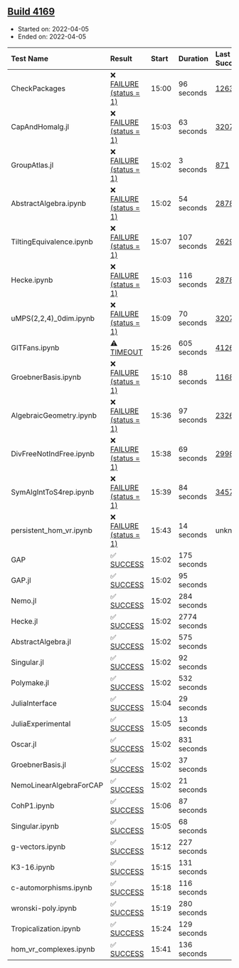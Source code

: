 ## [Build 4169](https://oscarci.mathematik.uni-kl.de/job/oscar-stable/4169/)

* Started on: 2022-04-05
* Ended on: 2022-04-05

| Test Name    | Result | Start | Duration | Last Success | First Failure |
|:-------------|:-------|:------|:---------|:-------------|:--------------|
| CheckPackages | ❌ [FAILURE (status = 1)](https://oscarci.mathematik.uni-kl.de/job/oscar-stable/4169/artifact/logs/build-4169/CheckPackages.log) | 15:00 | 96 seconds | [1263](https://oscarci.mathematik.uni-kl.de/job/oscar-stable/1263/) | [1264](https://oscarci.mathematik.uni-kl.de/job/oscar-stable/1264/) |
| CapAndHomalg.jl | ❌ [FAILURE (status = 1)](https://oscarci.mathematik.uni-kl.de/job/oscar-stable/4169/artifact/logs/build-4169/CapAndHomalg.jl.log) | 15:03 | 63 seconds | [3207](https://oscarci.mathematik.uni-kl.de/job/oscar-stable/3207/) | [3208](https://oscarci.mathematik.uni-kl.de/job/oscar-stable/3208/) |
| GroupAtlas.jl | ❌ [FAILURE (status = 1)](https://oscarci.mathematik.uni-kl.de/job/oscar-stable/4169/artifact/logs/build-4169/GroupAtlas.jl.log) | 15:02 | 3 seconds | [871](https://oscarci.mathematik.uni-kl.de/job/oscar-stable/871/) | [872](https://oscarci.mathematik.uni-kl.de/job/oscar-stable/872/) |
| AbstractAlgebra.ipynb | ❌ [FAILURE (status = 1)](https://oscarci.mathematik.uni-kl.de/job/oscar-stable/4169/artifact/logs/build-4169/AbstractAlgebra.ipynb.log) | 15:02 | 54 seconds | [2878](https://oscarci.mathematik.uni-kl.de/job/oscar-stable/2878/) | [2879](https://oscarci.mathematik.uni-kl.de/job/oscar-stable/2879/) |
| TiltingEquivalence.ipynb | ❌ [FAILURE (status = 1)](https://oscarci.mathematik.uni-kl.de/job/oscar-stable/4169/artifact/logs/build-4169/TiltingEquivalence.ipynb.log) | 15:07 | 107 seconds | [2629](https://oscarci.mathematik.uni-kl.de/job/oscar-stable/2629/) | [2630](https://oscarci.mathematik.uni-kl.de/job/oscar-stable/2630/) |
| Hecke.ipynb | ❌ [FAILURE (status = 1)](https://oscarci.mathematik.uni-kl.de/job/oscar-stable/4169/artifact/logs/build-4169/Hecke.ipynb.log) | 15:03 | 116 seconds | [2878](https://oscarci.mathematik.uni-kl.de/job/oscar-stable/2878/) | [2879](https://oscarci.mathematik.uni-kl.de/job/oscar-stable/2879/) |
| uMPS(2,2,4)_0dim.ipynb | ❌ [FAILURE (status = 1)](https://oscarci.mathematik.uni-kl.de/job/oscar-stable/4169/artifact/logs/build-4169/uMPS-2-2-4-_0dim.ipynb.log) | 15:09 | 70 seconds | [3207](https://oscarci.mathematik.uni-kl.de/job/oscar-stable/3207/) | [3208](https://oscarci.mathematik.uni-kl.de/job/oscar-stable/3208/) |
| GITFans.ipynb | ⚠ [TIMEOUT](https://oscarci.mathematik.uni-kl.de/job/oscar-stable/4169/artifact/logs/build-4169/GITFans.ipynb.log) | 15:26 | 605 seconds | [4126](https://oscarci.mathematik.uni-kl.de/job/oscar-stable/4126/) | [4127](https://oscarci.mathematik.uni-kl.de/job/oscar-stable/4127/) |
| GroebnerBasis.ipynb | ❌ [FAILURE (status = 1)](https://oscarci.mathematik.uni-kl.de/job/oscar-stable/4169/artifact/logs/build-4169/GroebnerBasis.ipynb.log) | 15:10 | 88 seconds | [1168](https://oscarci.mathematik.uni-kl.de/job/oscar-stable/1168/) | [1169](https://oscarci.mathematik.uni-kl.de/job/oscar-stable/1169/) |
| AlgebraicGeometry.ipynb | ❌ [FAILURE (status = 1)](https://oscarci.mathematik.uni-kl.de/job/oscar-stable/4169/artifact/logs/build-4169/AlgebraicGeometry.ipynb.log) | 15:36 | 97 seconds | [2326](https://oscarci.mathematik.uni-kl.de/job/oscar-stable/2326/) | [2327](https://oscarci.mathematik.uni-kl.de/job/oscar-stable/2327/) |
| DivFreeNotIndFree.ipynb | ❌ [FAILURE (status = 1)](https://oscarci.mathematik.uni-kl.de/job/oscar-stable/4169/artifact/logs/build-4169/DivFreeNotIndFree.ipynb.log) | 15:38 | 69 seconds | [2998](https://oscarci.mathematik.uni-kl.de/job/oscar-stable/2998/) | [2999](https://oscarci.mathematik.uni-kl.de/job/oscar-stable/2999/) |
| SymAlgIntToS4rep.ipynb | ❌ [FAILURE (status = 1)](https://oscarci.mathematik.uni-kl.de/job/oscar-stable/4169/artifact/logs/build-4169/SymAlgIntToS4rep.ipynb.log) | 15:39 | 84 seconds | [3457](https://oscarci.mathematik.uni-kl.de/job/oscar-stable/3457/) | [3458](https://oscarci.mathematik.uni-kl.de/job/oscar-stable/3458/) |
| persistent_hom_vr.ipynb | ❌ [FAILURE (status = 1)](https://oscarci.mathematik.uni-kl.de/job/oscar-stable/4169/artifact/logs/build-4169/persistent_hom_vr.ipynb.log) | 15:43 | 14 seconds | unknown | unknown |
| GAP | ✅ [SUCCESS](https://oscarci.mathematik.uni-kl.de/job/oscar-stable/4169/artifact/logs/build-4169/GAP.log) | 15:02 | 175 seconds |  |  |
| GAP.jl | ✅ [SUCCESS](https://oscarci.mathematik.uni-kl.de/job/oscar-stable/4169/artifact/logs/build-4169/GAP.jl.log) | 15:02 | 95 seconds |  |  |
| Nemo.jl | ✅ [SUCCESS](https://oscarci.mathematik.uni-kl.de/job/oscar-stable/4169/artifact/logs/build-4169/Nemo.jl.log) | 15:02 | 284 seconds |  |  |
| Hecke.jl | ✅ [SUCCESS](https://oscarci.mathematik.uni-kl.de/job/oscar-stable/4169/artifact/logs/build-4169/Hecke.jl.log) | 15:02 | 2774 seconds |  |  |
| AbstractAlgebra.jl | ✅ [SUCCESS](https://oscarci.mathematik.uni-kl.de/job/oscar-stable/4169/artifact/logs/build-4169/AbstractAlgebra.jl.log) | 15:02 | 575 seconds |  |  |
| Singular.jl | ✅ [SUCCESS](https://oscarci.mathematik.uni-kl.de/job/oscar-stable/4169/artifact/logs/build-4169/Singular.jl.log) | 15:02 | 92 seconds |  |  |
| Polymake.jl | ✅ [SUCCESS](https://oscarci.mathematik.uni-kl.de/job/oscar-stable/4169/artifact/logs/build-4169/Polymake.jl.log) | 15:02 | 532 seconds |  |  |
| JuliaInterface | ✅ [SUCCESS](https://oscarci.mathematik.uni-kl.de/job/oscar-stable/4169/artifact/logs/build-4169/JuliaInterface.log) | 15:04 | 29 seconds |  |  |
| JuliaExperimental | ✅ [SUCCESS](https://oscarci.mathematik.uni-kl.de/job/oscar-stable/4169/artifact/logs/build-4169/JuliaExperimental.log) | 15:05 | 13 seconds |  |  |
| Oscar.jl | ✅ [SUCCESS](https://oscarci.mathematik.uni-kl.de/job/oscar-stable/4169/artifact/logs/build-4169/Oscar.jl.log) | 15:02 | 831 seconds |  |  |
| GroebnerBasis.jl | ✅ [SUCCESS](https://oscarci.mathematik.uni-kl.de/job/oscar-stable/4169/artifact/logs/build-4169/GroebnerBasis.jl.log) | 15:02 | 37 seconds |  |  |
| NemoLinearAlgebraForCAP | ✅ [SUCCESS](https://oscarci.mathematik.uni-kl.de/job/oscar-stable/4169/artifact/logs/build-4169/NemoLinearAlgebraForCAP.log) | 15:02 | 21 seconds |  |  |
| CohP1.ipynb | ✅ [SUCCESS](https://oscarci.mathematik.uni-kl.de/job/oscar-stable/4169/artifact/logs/build-4169/CohP1.ipynb.log) | 15:06 | 87 seconds |  |  |
| Singular.ipynb | ✅ [SUCCESS](https://oscarci.mathematik.uni-kl.de/job/oscar-stable/4169/artifact/logs/build-4169/Singular.ipynb.log) | 15:05 | 68 seconds |  |  |
| g-vectors.ipynb | ✅ [SUCCESS](https://oscarci.mathematik.uni-kl.de/job/oscar-stable/4169/artifact/logs/build-4169/g-vectors.ipynb.log) | 15:12 | 227 seconds |  |  |
| K3-16.ipynb | ✅ [SUCCESS](https://oscarci.mathematik.uni-kl.de/job/oscar-stable/4169/artifact/logs/build-4169/K3-16.ipynb.log) | 15:15 | 131 seconds |  |  |
| c-automorphisms.ipynb | ✅ [SUCCESS](https://oscarci.mathematik.uni-kl.de/job/oscar-stable/4169/artifact/logs/build-4169/c-automorphisms.ipynb.log) | 15:18 | 116 seconds |  |  |
| wronski-poly.ipynb | ✅ [SUCCESS](https://oscarci.mathematik.uni-kl.de/job/oscar-stable/4169/artifact/logs/build-4169/wronski-poly.ipynb.log) | 15:19 | 280 seconds |  |  |
| Tropicalization.ipynb | ✅ [SUCCESS](https://oscarci.mathematik.uni-kl.de/job/oscar-stable/4169/artifact/logs/build-4169/Tropicalization.ipynb.log) | 15:24 | 129 seconds |  |  |
| hom_vr_complexes.ipynb | ✅ [SUCCESS](https://oscarci.mathematik.uni-kl.de/job/oscar-stable/4169/artifact/logs/build-4169/hom_vr_complexes.ipynb.log) | 15:41 | 136 seconds |  |  |
